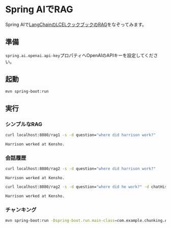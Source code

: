 # Spring AIでRAG

Spring AIで[LangChainのLCELクックブックのRAG](https://python.langchain.com/docs/expression_language/cookbook/retrieval)をなぞってみます。

## 準備

`spring.ai.openai.api-key`プロパティへOpenAIのAPIキーを設定してください。

## 起動

```sh
mvn spring-boot:run
```

## 実行

### シンプルなRAG

```bash
curl localhost:8080/rag1 -s -d question="where did harrison work?"
```

```
Harrison worked at Kensho.
```

### 会話履歴

```bash
curl localhost:8080/rag2 -s -d question="where did harrison work?"
```

```
Harrison worked at Kensho.
```

```bash
curl localhost:8080/rag2 -s -d question="where did he work?" -d chatHistory="Human: Who wrote this notebook?" -d chatHistory="AI: Harrison"
```

```
Harrison worked at Kensho.
```

### チャンキング

```bash
mvn spring-boot:run -Dspring-boot.run.main-class=com.example.chunking.App
```
